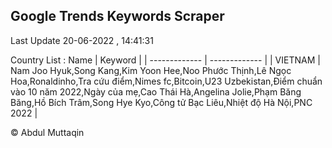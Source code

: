 

## Google Trends Keywords Scraper 
 
Last Update 20-06-2022 , 14:41:31

Country List :
 Name  | Keyword |
| ------------- | ------------- |
| VIETNAM | Nam Joo Hyuk,Song Kang,Kim Yoon Hee,Noo Phước Thịnh,Lê Ngọc Hoa,Ronaldinho,Tra cứu điểm,Nimes fc,Bitcoin,U23 Uzbekistan,Điểm chuẩn vào 10 năm 2022,Ngày của mẹ,Cao Thái Hà,Angelina Jolie,Phạm Băng Băng,Hồ Bích Trâm,Song Hye Kyo,Công tử Bạc Liêu,Nhiệt độ Hà Nội,PNC 2022 |



© Abdul Muttaqin 
